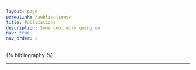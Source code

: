 ```yaml
---
layout: page
permalink: /publications/
title: Publications
description: Some cool work going on
nav: true
nav_order: 2
---
```


<!-- _pages/publications.md -->
<div class="publications">

{% bibliography %}

</div>

---